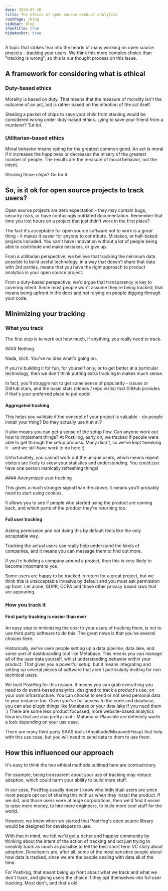 ```yaml
---
date: 2020-07-30
title: The ethics of open source product analytics
rootPage: /blog
sidebar: Blog
showTitle: true
hideAnchor: true
---
```


A topic that strikes fear into the hearts of many working on open source projects - tracking your users. We think this more complex choice than "tracking is wrong", so this is our thought process on this issue.

## A framework for considering what is ethical

### Duty-based ethics

Morality is based on duty. That means that the measure of morality isn't the outcome of an act, but is rather based on the intention of the act itself.

Stealing a packet of chips to save your child from starving would be considered wrong under duty-based ethics. Lying to save your friend from a murderer? Tut tut.

### Utilitarian-based ethics

Moral behavior means opting for the greatest common good. An act is moral if it increases the happiness or decreases the misery of the greatest number of people. The results are the measure of moral behavior, not the intent.

Stealing those chips? Go for it.

## So, is it ok for open source projects to track users?

Open source projects are zero expectation - they may contain bugs, security risks, or have confusingly outdated documentation. Remember that time you lost hours on a project that just didn't work in the first place?

The fact it's acceptable for open source software not to work is a _great_ thing - it makes it easier for anyone to contribute. Mistakes, or half-baked projects included. You can't have innovation without a lot of people being able to contribute and make mistakes, or give up.

From a utilitarian perspective, we believe that tracking the minimum data possible to build useful technology, in a way that doesn't share that data with 3rd parties, means that you have the right approach to product analytics in your open source project.

From a duty-based perspective, we'd argue that transparency is key to covering intent. Since most people won't assume they're being tracked, that means being upfront in the docs and not relying on people digging through your code.

## Minimizing your tracking

### What you track

The first step is to work out how much, if anything, you really need to track.

#### Nothing

Nada, zilch. You've no idea what's going on.

If you're building it for fun, for yourself only, or to get better at a particular technology, then we don't think putting extra tracking in makes much sense.

In fact, you'll struggle not to get some sense of popularity - issues or GitHub stars, and the basic stats (clones / repo visits) that GitHub provides if that's your preferred place to put code!

#### Aggregated tracking

This helps you validate if the concept of your project is valuable - do people install your thing? Do they actually use it at all?

It also means you can get a sense of the setup flow. Can anyone work out how to implement things? At PostHog, early on, we tracked if people were able to get through the setup process. Many didn't, so we've kept tweaking it - and we still have work to do here :)

Unfortunately, you cannot work out the unique users, which means repeat visitors are likely to skew your statistics and understanding. You could just have one person manically refreshing things!

#### Anonymized user tracking

This gives a much stronger signal than the above. It means you'll probably need to start using cookies.

It allows you to see if people who started using the product are coming back, and which parts of the product they're returning too.

#### Full user tracking

Asking permission and not doing this by default feels like the only acceptable way.

Tracking the actual users can really help understand the kinds of companies, and it means you can message them to find out more.

If you're building a company around a project, then this is very likely to become important to you.

Some users are happy to be tracked in return for a great project, but we think this is unacceptable invasive by default and you must ask permission up front. Let alone, GDPR, CCPA and those other privacy based laws that are appearing.

### How you track it

#### First party tracking is easier than ever

An easy step to minimizing the cost to your users of tracking them, is not to use third party software to do this. The great news is that you've several choices here.

Historically, we've seen people setting up a data pipeline, data lake, and some sort of dashboarding tool like Metabase. This means you can manage all of the user data yourself, whilst understanding behavior within your product. That gives you a powerful setup, but it means integrating and setting up several pieces of software that aren't particularly inviting for non technical users.

We built PostHog for this reason. It means you can grab everything you need to do event-based analytics, designed to track a product's use, on your own infrastructure. You can choose to send or not send personal data to your instance too. Given you've full access to the code and database, you can also plugin things like Metabase or your data lake if you need them :) There are some less product focussed, more website-based analytics libraries that are also pretty cool - Matomo or Plausible are definitely worth a look depending on your use case.

There are many third party SAAS tools (Amplitude/Mixpanel/Heap) that help with this use case, but you will need to send data to them to use them.

## How this influenced our approach

It's easy to think the two ethical methods outlined here are contradictory.

For example, being transparent about your use of tracking may reduce adoption, which could harm your ability to build more stuff.

In our case, PostHog usually doesn't know who individual users are since most people opt out of sharing this with us when they install the product. If we did, and those users were at huge corporations, then we'd find it easier to raise more money, to hire more engineers, to build more cool stuff for the world. 

However, we knew when we started that PostHog's [open source library](https://github.com/posthog/posthog) would be designed for developers to use.

With that in mind, we felt we'd get a better and happier community by thinking about the intent of the action of tracking and not just trying to sneakily track as much as possible to tell the best short term VC story about adoption. Developers are, after all, some of the most sensitive people about how data is tracked, since we are the people dealing with data all of the time.

For PostHog, that meant being up front about what we track and what we don't track, and giving users the choice if they opt themselves into full user tracking. Most don't, and that's ok!